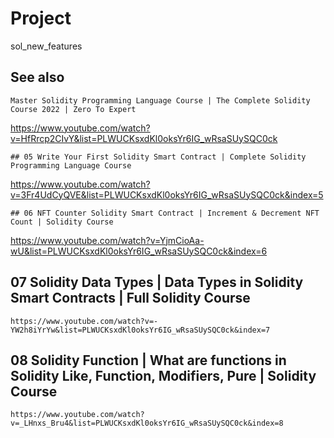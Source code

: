# Project

sol_new_features

## See also

```
Master Solidity Programming Language Course | The Complete Solidity Course 2022 | Zero To Expert
```
https://www.youtube.com/watch?v=HfRrcp2CIvY&list=PLWUCKsxdKl0oksYr6IG_wRsaSUySQC0ck

```
## 05 Write Your First Solidity Smart Contract | Complete Solidity Programming Language Course
```
https://www.youtube.com/watch?v=3Fr4UdCyQVE&list=PLWUCKsxdKl0oksYr6IG_wRsaSUySQC0ck&index=5

```
## 06 NFT Counter Solidity Smart Contract | Increment & Decrement NFT Count | Solidity Course
```
https://www.youtube.com/watch?v=YjmCioAa-wU&list=PLWUCKsxdKl0oksYr6IG_wRsaSUySQC0ck&index=6

## 07 Solidity Data Types | Data Types in Solidity Smart Contracts | Full Solidity Course
```
https://www.youtube.com/watch?v=-YW2h8iYrYw&list=PLWUCKsxdKl0oksYr6IG_wRsaSUySQC0ck&index=7

```
## 08 Solidity Function | What are functions in Solidity Like, Function, Modifiers, Pure | Solidity Course
```
https://www.youtube.com/watch?v=_LHnxs_Bru4&list=PLWUCKsxdKl0oksYr6IG_wRsaSUySQC0ck&index=8

